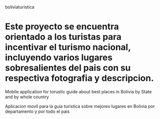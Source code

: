 boliviaturistica

Este proyecto se encuentra orientado a los turistas para incentivar el turismo nacional, incluyendo varios lugares sobresalientes del pais con su respectiva fotografia y descripcion.
================

Mobile application for torustic guide about best places in Bolivia by State and by whole country

Aplicacion movil para la guia turistica sobre mejores lugares en Bolivia por departamento y por todo el pais